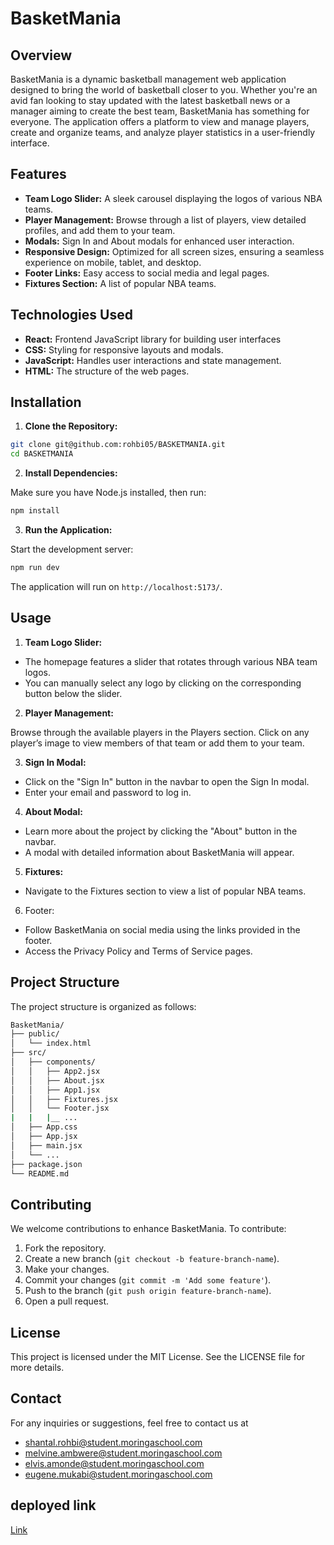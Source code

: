 # BasketMania
## Overview
BasketMania is a dynamic basketball management web application designed to bring the world of basketball closer to you. Whether you're an avid fan looking to stay updated with the latest basketball news or a manager aiming to create the best team, BasketMania has something for everyone. The application offers a platform to view and manage players, create and organize teams, and analyze player statistics in a user-friendly interface.

## Features
- **Team Logo Slider:** A sleek carousel displaying the logos of various NBA teams.
- **Player Management:** Browse through a list of players, view detailed profiles, and add them to your team.
- **Modals:** Sign In and About modals for enhanced user interaction.
- **Responsive Design:** Optimized for all screen sizes, ensuring a seamless experience on mobile, tablet, and desktop.
- **Footer Links:** Easy access to social media and legal pages.
- **Fixtures Section:** A list of popular NBA teams.

## Technologies Used
- **React:** Frontend JavaScript library for building user interfaces
- **CSS:** Styling for responsive layouts and modals.
- **JavaScript:** Handles user interactions and state management.
- **HTML:** The structure of the web pages.
## Installation
1. **Clone the Repository:**

```bash
git clone git@github.com:rohbi05/BASKETMANIA.git
cd BASKETMANIA
```
2. **Install Dependencies:**

Make sure you have Node.js installed, then run:

```bash
npm install
```
3. **Run the Application:**

Start the development server:

```bash
npm run dev
```
The application will run on  `http://localhost:5173/`.

## Usage
1. **Team Logo Slider:**

- The homepage features a slider that rotates through various NBA team logos.
- You can manually select any logo by clicking on the corresponding button below the slider.
2. **Player Management:**

Browse through the available players in the Players section.
Click on any player’s image to view members of that team or add them to your team.

3. **Sign In Modal:**

- Click on the "Sign In" button in the navbar to open the Sign In modal.
- Enter your email and password to log in.
4. **About Modal:**

- Learn more about the project by clicking the "About" button in the navbar.
- A modal with detailed information about BasketMania will appear.
5. **Fixtures:**

- Navigate to the Fixtures section to view a list of popular NBA teams.
6. Footer:

- Follow BasketMania on social media using the links provided in the footer.
- Access the Privacy Policy and Terms of Service pages.
## Project Structure
The project structure is organized as follows:

```bash
BasketMania/
├── public/
│   └── index.html
├── src/
│   ├── components/
│   │   ├── App2.jsx
│   │   ├── About.jsx
│   │   ├── App1.jsx
│   │   ├── Fixtures.jsx
│   │   └── Footer.jsx
|   |   |__ ...
│   ├── App.css
│   ├── App.jsx
│   ├── main.jsx
│   └── ...
├── package.json
└── README.md
```
## Contributing
We welcome contributions to enhance BasketMania. To contribute:

1. Fork the repository.
2. Create a new branch (`git checkout -b feature-branch-name`).
3. Make your changes.
4. Commit your changes (`git commit -m 'Add some feature'`).
5. Push to the branch (`git push origin feature-branch-name`).
6. Open a pull request.

## License
This project is licensed under the MIT License. See the LICENSE file for more details.

## Contact
For any inquiries or suggestions, feel free to contact us at 
- shantal.rohbi@student.moringaschool.com
- melvine.ambwere@student.moringaschool.com
- elvis.amonde@student.moringaschool.com
- eugene.mukabi@student.moringaschool.com

 ## deployed link
 [Link](https://basketmania-j5gi.vercel.app/)
